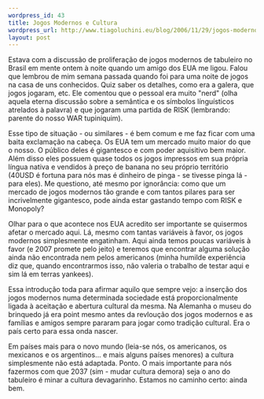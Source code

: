 ```yaml
--- 
wordpress_id: 43
title: Jogos Modernos e Cultura
wordpress_url: http://www.tiagoluchini.eu/blog/2006/11/29/jogos-modernos-e-cultura/
layout: post
---
```

Estava com a discussão de proliferação de jogos modernos de tabuleiro no Brasil em mente ontem à noite quando um amigo dos EUA me ligou. Falou que lembrou de mim semana passada quando foi para uma noite de jogos na casa de uns conhecidos. Quiz saber os detalhes, como era a galera, que jogos jogaram, etc. Ele comentou que o pessoal era muito "nerd" (olha aquela eterna discussão sobre a semântica e os símbolos línguísticos atrelados à palavra) e que jogaram uma partida de RISK (lembrando: parente do nosso WAR tupiniquim).

Esse tipo de situação - ou similares - é bem comum e me faz ficar com uma baita exclamação na cabeça. Os EUA tem um mercado muito maior do que o nosso. O público deles é gigantesco e com poder aquisitivo bem maior. Além disso eles possuem quase todos os jogos impressos em sua própria língua nativa e vendidos à preço de banana no seu próprio território (40USD é fortuna para nós mas é dinheiro de pinga - se tivesse pinga lá - para eles). Me questiono, até mesmo por ignorância: como que um mercado de jogos modernos tão grande e com tantos pilares para ser incrivelmente gigantesco, pode ainda estar gastando tempo com RISK e Monopoly?

Olhar para o que acontece nos EUA acredito ser importante se quisermos afetar o mercado aqui. Lá, mesmo com tantas variáveis à favor, os jogos modernos simplesmente engatinham. Aqui ainda temos poucas variáveis à favor (e 2007 promete pelo jeito) e teremos que encontrar alguma solução ainda não encontrada nem pelos americanos (minha humilde experiência diz que, quando encontrarmos isso, não valeria o trabalho de testar aqui e sim lá em terras yankees).

Essa introdução toda para afirmar aquilo que sempre vejo: a inserção dos jogos modernos numa determinada sociedade está proporcionalmente ligada à aceitação e abertura cultural da mesma. Na Alemanha o museu do brinquedo já era point mesmo antes da revloução dos jogos modernos e as famílias e amigos sempre pararam para jogar como tradição cultural. Era o país certo para essa onda nascer.

Em países mais para o novo mundo (leia-se nós, os americanos, os mexicanos e os argentinos... e mais alguns países menores) a cultura simplesmente não está adaptada. Ponto. O mais importante para nós fazermos com que 2037 (sim - mudar cultura demora) seja o ano do tabuleiro é minar a cultura devagarinho. Estamos no caminho certo: ainda bem.
